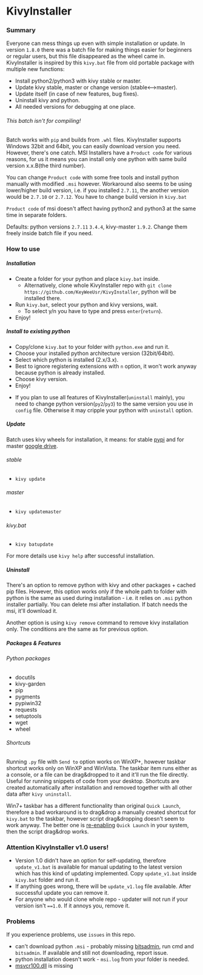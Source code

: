 # KivyInstaller
### Summary
Everyone can mess things up even with simple installation or update. In version `1.8.0` there was a batch file for making things easier for beginners or regular users, but this file disappeared as the wheel came in. KivyInstaller is inspired by this `kivy.bat` file from old portable package with multiple new functions:
- Install python2/python3 with kivy stable or master.
- Update kivy stable, master or change version (stable<-->master).
- Update itself (in case of new features, bug fixes).
- Uninstall kivy and python.
- All needed versions for debugging at one place.

###### This batch isn't for compiling!
Batch works with `pip` and builds from `.whl` files. KivyInstaller supports Windows 32bit and 64bit, you can easily download version you need. However, there's one catch. MSI Installers have a `Product code` for various reasons, for us it means you can install only one python with same build version x.x.B(the third number).

You can change `Product code` with some free tools and install python manually with modified `.msi` however. Workaround also seems to be using lower/higher build version, i.e. if you installed `2.7.11`, the another version would be `2.7.10` or `2.7.12`. You have to change build version in `kivy.bat`

`Product code` of msi doesn't affect having python2 and python3 at the same time in separate folders.

Defaults: python versions `2.7.11` `3.4.4`, kivy-master `1.9.2`. Change them freely inside batch file if you need.
### How to use
##### Installation
- Create a folder for your python and place `kivy.bat` inside.
    - Alternatively, clone whole KivyInstaller repo with `git clone https://github.com/KeyWeeUsr/KivyInstaller`, python will be installed there.
- Run `kivy.bat`, select your python and kivy versions, wait.
    - To select y/n you have to type and press `enter`(`return`).
- Enjoy!

##### Install to existing python
- Copy/clone `kivy.bat` to your folder with `python.exe` and run it.
- Choose your installed python architecture version (32bit/64bit).
- Select which python is installed (2.x/3.x).
- Best to ignore registering extensions with `n` option, it won't work anyway because python is already installed.
- Choose kivy version.
- Enjoy!
+ If you plan to use all features of KivyInstaller(`uninstall` mainly), you need to change python version(`py2`/`py3`) to the same version you use in `config` file. Otherwise it may cripple your python with `uninstall` option.

##### Update
Batch uses kivy wheels for installation, it means: for stable [pypi](https://pypi.python.org/pypi/Kivy/1.9.1) and for master [google drive](https://drive.google.com/folderview?id=0B1_HB9J8mZepOV81UHpDbmg5SWM&usp=sharing).

###### stable
- `kivy update`

###### master
- `kivy updatemaster`

###### kivy.bat
- `kivy batupdate`

For more details use `kivy help` after successful installation.

##### Uninstall
There's an option to remove python with kivy and other packages + cached pip files. However, this option works only if the whole path to folder with python is the same as used during installation - i.e. it relies on `.msi` python installer partially. You can delete msi after installation. If batch needs the msi, it'll download it.

Another option is using `kivy remove` command to remove kivy installation only. The conditions are the same as for previous option.

##### Packages & Features
###### Python packages
- docutils
- kivy-garden
- pip
- pygments
- pypiwin32
- requests
- setuptools
- wget
- wheel

###### Shortcuts
Running `.py` file with `Send to` option works on WinXP+, however taskbar shortcut works only on WinXP and WinVista. The taskbar item runs either as a console, or a file can be drag&dropped to it and it'll run the file directly. Useful for running snippets of code from your desktop. Shortcuts are created automatically after installation and removed together with all other data after `kivy uninstall`.

Win7+ taskbar has a different functionality than original `Quick Launch`, therefore a bad workaround is to drag&drop a manually created shortcut for `kivy.bat` to the taskbar, however script drag&dropping doesn't seem to work anyway. The better one is [re-enabling](http://www.howtogeek.com/howto/windows-7/add-the-quick-launch-bar-to-the-taskbar-in-windows-7/) `Quick Launch` in your system, then the script drag&drop works.

### Attention KivyInstaller v1.0 users!
- Version 1.0 didn't have an option for self-updating, therefore `update_v1.bat` is available for manual updating to the latest version which has this kind of updating implemented. Copy `update_v1.bat` inside `kivy.bat` folder and run it.
- If anything goes wrong, there will be `update_v1.log` file available. After successful update you can remove it.
- For anyone who would clone whole repo - updater will not run if your version isn't `==1.0`. If it annoys you, remove it.

### Problems
If you experience problems, use `issues` in this repo.
- can't download python `.msi` - probably missing [bitsadmin](https://www.microsoft.com/en-us/download/details.aspx?id=18546), run cmd and `bitsadmin`. If available and still not downloading, report issue.
- python installation doesn't work - `msi.log` from your folder is needed.
- [msvcr100.dll](https://www.microsoft.com/en-us/download/details.aspx?id=5555) is missing